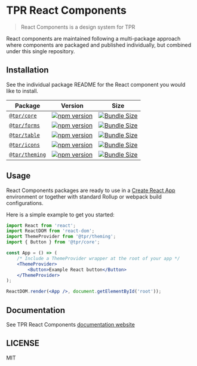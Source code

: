 # TPR React Components

[build status badge]: https://flat.badgen.net/travis/zendeskgarden/react-components/master
[build status link]: https://travis-ci.org/zendeskgarden/react-components
[dependency status badge]: https://flat.badgen.net/david/dev/zendeskgarden/react-components
[dependency status link]: https://david-dm.org/zendeskgarden/react-components?type=dev
[coverage status badge]: https://flat.badgen.net/coveralls/c/github/zendeskgarden/react-components/master
[coverage status link]: https://coveralls.io/github/zendeskgarden/react-components

> React Components is a design system for TPR

React components are maintained following a multi-package approach where
components are packaged and published individually, but combined under this
single repository.

## Installation

See the individual package README for the React component you would like
to install.

| Package                            | Version                                                 | Size                                                     |
| ---------------------------------- | ------------------------------------------------------- | -------------------------------------------------------- |
| [`@tpr/core`](packages/core)       | [![npm version][core npm version]][core npm link]       | [![Bundle Size][core size bundle]][core size link]       |
| [`@tpr/forms`](packages/forms)     | [![npm version][forms npm version]][forms npm link]     | [![Bundle Size][forms size bundle]][forms size link]     |
| [`@tpr/table`](packages/table)     | [![npm version][table npm version]][table npm link]     | [![Bundle Size][table size bundle]][table size link]     |
| [`@tpr/icons`](packages/icons)     | [![npm version][icons npm version]][icons npm link]     | [![Bundle Size][icons size bundle]][icons size link]     |
| [`@tpr/theming`](packages/theming) | [![npm version][theming npm version]][theming npm link] | [![Bundle Size][theming size bundle]][theming size link] |

[core npm version]: https://flat.badgen.net/npm/v/@tpr/core
[core npm link]: https://www.npmjs.com/package/@tpr/core
[core size bundle]: https://flat.badgen.net/bundlephobia/minzip/@tpr/core
[core size link]: https://bundlephobia.com/result?p=@tpr/core
[core dependency status]: https://flat.badgen.net/david/dep/tpr/react-components/packages/core
[forms npm version]: https://flat.badgen.net/npm/v/@tpr/forms
[forms npm link]: https://www.npmjs.com/package/@tpr/forms
[forms size bundle]: https://flat.badgen.net/bundlephobia/minzip/@tpr/forms
[forms size link]: https://bundlephobia.com/result?p=@tpr/forms
[forms dependency status]: https://flat.badgen.net/david/dep/tpr/react-components/packages/forms
[table npm version]: https://flat.badgen.net/npm/v/@tpr/table
[table npm link]: https://www.npmjs.com/package/@tpr/table
[table size bundle]: https://flat.badgen.net/bundlephobia/minzip/@tpr/table
[table size link]: https://bundlephobia.com/result?p=@tpr/table
[table dependency status]: https://flat.badgen.net/david/dep/tpr/react-components/packages/table
[icons npm version]: https://flat.badgen.net/npm/v/@tpr/icons
[icons npm link]: https://www.npmjs.com/package/@tpr/icons
[icons size bundle]: https://flat.badgen.net/bundlephobia/minzip/@tpr/icons
[icons size link]: https://bundlephobia.com/result?p=@tpr/icons
[icons dependency status]: https://flat.badgen.net/david/dep/tpr/react-components/packages/icons
[theming npm version]: https://flat.badgen.net/npm/v/@tpr/theming
[theming npm link]: https://www.npmjs.com/package/@tpr/theming
[theming size bundle]: https://flat.badgen.net/bundlephobia/minzip/@tpr/theming
[theming size link]: https://bundlephobia.com/result?p=@tpr/theming
[theming dependency status]: https://flat.badgen.net/david/dep/tpr/react-components/packages/theming

## Usage

React Components packages are ready to use in a
[Create React App](https://create-react-app.dev/) environment or together
with standard Rollup or webpack build configurations.

Here is a simple example to get you started:

```jsx
import React from 'react';
import ReactDOM from 'react-dom';
import ThemeProvider from '@tpr/theming';
import { Button } from '@tpr/core';

const App = () => (
	/* Include a ThemeProvider wrapper at the root of your app */
	<ThemeProvider>
		<Button>Example React button</Button>
	</ThemeProvider>
);

ReactDOM.render(<App />, document.getElementById('root'));
```

## Documentation

See TPR React Components [documentation website](https://tpr.netlify.com/)

## LICENSE

MIT
